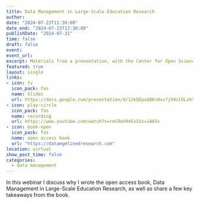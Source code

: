 ```yaml
---
title: Data Management in Large-Scale Education Research
author: 
date: "2024-07-23T11:30:00"
date_end: "2024-07-23T12:30:00"
publishDate: "2024-07-31" 
time: false
draft: false
event: 
event_url: 
excerpt: Materials from a presentation, with the Center for Open Science, on Data Management in Large-Scale Education Research.
featured: true
layout: single
links:
- icon: tv
  icon_pack: fas
  name: Slides
  url: https://docs.google.com/presentation/d/12kQEpabBKc0vv7jh9nlOLzh5CeJ9LPZ0TdHxu1rVFNI
- icon: play-circle
  icon_pack: fas
  name: recording
  url: https://www.youtube.com/watch?v=reCRoV94SxI&t=1465s
- icon: book-open
  icon_pack: fas
  name: open access book
  url: "https://datamgmtinedresearch.com"
location: virtual
show_post_time: false
categories:
  - data management
---
```


In this webinar I discuss why I wrote the open access book, Data Management in Large-Scale Education Research, as well as share a few key takeaways from the book. 
